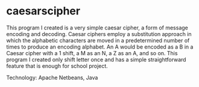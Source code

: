 # caesarscipher
This program I created is a very simple caesar cipher, a form of message encoding and decoding. Caesar ciphers employ a substitution approach in which the alphabetic characters are moved in a predetermined number of times to produce an encoding alphabet. An A would be encoded as a B in a Caesar cipher with a 1 shift, a M as an N, a Z as an A, and so on. This program I created only shift letter once and has a simple straightforward feature that is enough for school project. 

Technology: Apache Netbeans, Java
